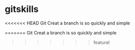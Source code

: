 # gitskills
<<<<<<< HEAD
Git Creat a branch is so quickly and simple

=======
Git Creat a branch is so quickly and simple
>>>>>>> featurel
